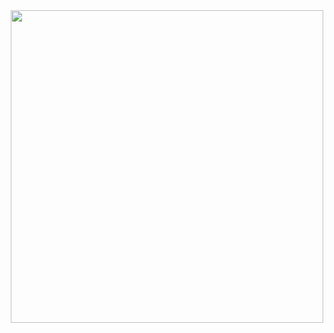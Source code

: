 <div align="center">
  <img  width="500px" src="https://github.com/danielqueirozc/eSports-Web/issues/1#issue-1764376558"  />
</div>
